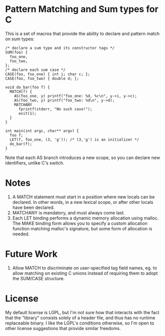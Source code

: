 # Pattern Matching and Sum types for C #

This is a set of macros that provide the ability to declare and pattern match on sum types:
```
/* declare a sum type and its constructor tags */
SUM(foo) {
  foo_one,
  foo_two,
};
/* declare each sum case */
CASE(foo, foo_one) { int i; char c; };
CASE(foo, foo_two) { double d; };

void do_bar(foo f) {
  MATCH(f) {
    AS(foo_one, y) printf("foo_one: %d, %c\n", y->i, y->c);
    AS(foo_two, y) printf("foo_two: %d\n", y->d);
    MATCHANY 
      fprintf(stderr, "No such case!");
      exit(1);
  }
}

int main(int argc, char** argv) {
  foo f;
  LET(f, foo_one, (3, 'g')); /* (3,'g') is an initializer */
  do_bar(f);
}
```
Note that each AS branch introduces a new scope, so you can declare new identifiers, unlike C's switch.

# Notes #

  1. A MATCH statement must start in a position where new locals can be declared. In other words, in a new lexical scope, or after other locals have been declared.
  1. MATCHANY is mandatory, and must always come last.
  1. Each LET binding performs a dynamic memory allocation using malloc. The MAKE binding form allows you to specify a custom allocation function matching malloc's signature, but some form of allocation is needed.

# Future Work #

  1. Allow MATCH to discriminate on user-specified tag field names, eg. to allow matching on existing C unions instead of requiring them to adopt the SUM/CASE structure.

# License #

My default license is LGPL, but I'm not sure how that interacts with the fact that the "library" consists solely of a header file, and thus has no runtime replaceable binary. I like the LGPL's conditions otherwise, so I'm open to other license suggestions that provide similar freedoms.